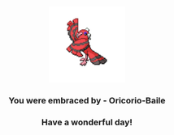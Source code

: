 <p align="center">
    <img src="https://raw.githubusercontent.com/PokeAPI/sprites/master/sprites/pokemon/741.png" width="150" height="150">
</p>
<h3 align="center">You were embraced by - <b>Oricorio-Baile</b></h3>
<h3 align="center">Have a wonderful day!</h3>
